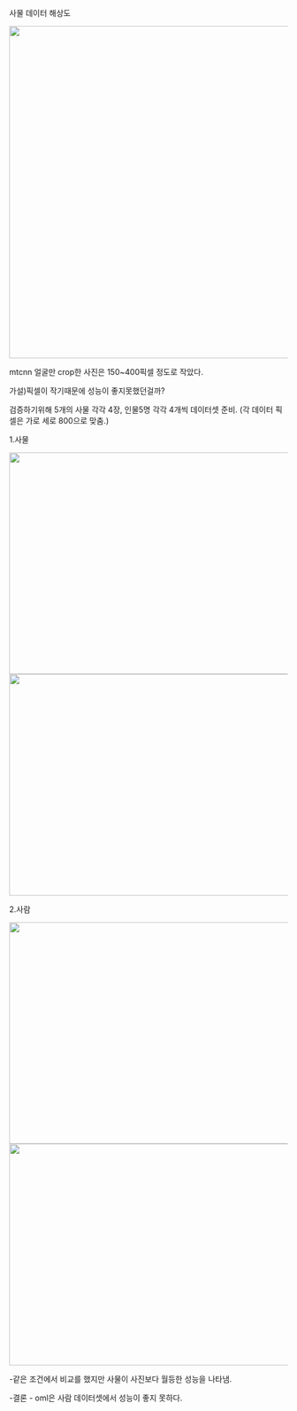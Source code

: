 

사물 데이터 해상도



<img src="https://github.com/YeoungJun0508/study_oml/assets/145903037/e5e6e274-d1c7-41b9-9bb2-af435be1ff4a" width="600px">



mtcnn 얼굴만 crop한 사진은 150~400픽셀 정도로 작았다.

가설)픽셀이 작기때문에 성능이 좋지못했던걸까?

검증하기위해 5개의 사물 각각 4장, 인물5명 각각 4개씩 
데이터셋 준비.
(각 데이터 픽셀은 가로 세로 800으로 맞춤.)




1.사물

<img src="https://github.com/YeoungJun0508/study_oml/assets/145903037/adaab0de-6eff-4eed-9886-7706ebe4c9fe" width="600" height="400">





<img src="https://github.com/YeoungJun0508/study_oml/assets/145903037/f9d565a2-890a-4b9c-85d1-96de7e027f78" width="600" height="400">







2.사람

<img src="https://github.com/YeoungJun0508/study_oml/assets/145903037/872414b1-c7d2-46df-99da-3de515a67c8e" width="600" height="400">







<img src="https://github.com/YeoungJun0508/study_oml/assets/145903037/bf89851f-7ca9-4fba-a79a-65e14dc4d9dc" width="600" height="400">





-같은 조건에서 비교를 했지만 사물이 사진보다 월등한 성능을 나타냄.

-결론 - oml은 사람 데이터셋에서 성능이 좋지 못하다.


